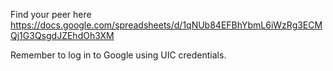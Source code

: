 Find your peer here
https://docs.google.com/spreadsheets/d/1qNUb84EFBhYbmL6iWzRg3ECMQj1G3QsgdJZEhdOh3XM


Remember to log in to Google using UIC credentials.
